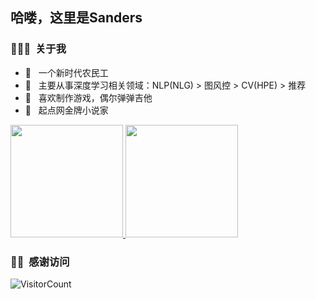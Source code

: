 <h2> 哈喽，这里是Sanders </h2>

<h3> 👨🏻‍💻 &nbsp;关于我 </h3>

- 🤔 &nbsp; 一个新时代农民工
- 💼 &nbsp; 主要从事深度学习相关领域：NLP(NLG) > 图风控 > CV(HPE) > 推荐
- 👾 &nbsp; 喜欢制作游戏，偶尔弹弹吉他
- 📝 &nbsp; 起点网金牌小说家

<a href="https://github.com/baojunshan">
  <img height="180em" src="https://github-readme-stats.vercel.app/api?username=baojunshan&theme=buefy&show_icons=true" />
  <img height="180em" src="https://github-readme-stats.vercel.app/api/top-langs/?username=baojunshan&theme=buefy&layout=compact" />
</a>

<h3> 👋🏻 &nbsp;感谢访问 </h3>

![VisitorCount](https://profile-counter.glitch.me/baojunshan/count.svg)
<br/>
